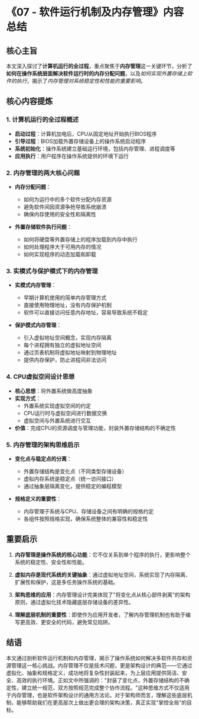 # 《07 - 软件运行机制及内存管理》内容总结

## 核心主旨
本文深入探讨了**计算机运行的全过程**，重点聚焦于**内存管理**这一关键环节，分析了**如何在操作系统层面解决软件运行时的内存分配问题**，以及*如何实现外置存储上软件的执行*，揭示了*内存管理对系统稳定性和性能的重要影响*。

## 核心内容提炼

### 1. 计算机运行的全过程概述
* **启动过程**：计算机加电后，CPU从固定地址开始执行BIOS程序
* **引导过程**：BIOS加载外置存储设备上的操作系统启动程序
* **系统初始化**：操作系统建立基础运行环境，包括内存管理、进程调度等
* **应用执行**：用户程序在操作系统提供的环境下运行

### 2. 内存管理的两大核心问题
* **内存分配问题**：
  - 如何为运行中的多个软件分配内存资源
  - 避免软件间因资源争抢导致系统崩溃
  - 确保内存使用的安全性和隔离性

* **外置存储软件执行问题**：
  - 如何将硬盘等外置存储上的程序加载到内存中执行
  - 如何处理程序大于可用内存的情况
  - 如何实现程序的动态加载和卸载

### 3. 实模式与保护模式下的内存管理
* **实模式内存管理**：
  - 早期计算机使用的简单内存管理方式
  - 直接使用物理地址，没有内存保护机制
  - 软件可以直接访问任意内存地址，容易导致系统不稳定

* **保护模式内存管理**：
  - 引入虚拟地址空间概念，实现内存隔离
  - 每个进程拥有独立的虚拟地址空间
  - 通过页表机制将虚拟地址映射到物理地址
  - 提供内存保护，防止进程间非法访问

### 4. CPU虚拟空间设计思想
* **核心思想**：将外置系统做高度抽象
* **实现方式**：
  - 外置系统实现虚拟空间的约定
  - CPU运行时与虚拟空间进行数据交换
  - 虚拟空间与外置系统进行交互
* **价值**：完成CPU的资源调度与管理功能，封装外置存储结构的不确定性

### 5. 内存管理的架构思维启示
* **变化点与稳定点的分离**：
  - 外置存储结构是变化点（不同类型存储设备）
  - 虚拟内存系统是稳定点（统一访问接口）
  - 通过抽象层隔离变化，提供稳定的编程模型

* **规格定义的重要性**：
  - 内存管理子系统与CPU、存储设备之间有明确的规格约定
  - 各组件按照规格实现，确保系统整体的兼容性和稳定性

## 重要启示

1. **内存管理是操作系统的核心功能**：它不仅关系到单个程序的执行，更影响整个系统的稳定性、安全性和性能。

2. **虚拟内存是现代系统的关键抽象**：通过虚拟地址空间，系统实现了内存隔离、扩展性和保护，这是多任务操作系统的基础。

3. **架构思维的应用**：内存管理设计完美体现了"将变化点从核心部件剥离"的架构原则，通过虚拟化技术隐藏底层存储设备的差异性。

4. **理解底层机制的重要性**：即使作为应用开发者，了解内存管理机制也有助于编写更高效、更安全的代码，避免常见陷阱。

## 结语

本文通过剖析软件运行机制和内存管理，揭示了操作系统如何解决多软件共存和资源管理这一核心挑战。内存管理不仅是技术问题，更是架构设计的典范——它通过虚拟化、抽象和规格定义，成功地将复杂性封装起来，为上层应用提供简洁、安全、高效的执行环境。正如文中所强调的："封装了变化点，外置存储结构的不确定性，建立统一规范，双方按照规范完成整个协作流程。"这种思维方式不仅适用于内存管理，也是软件架构设计的通用方法论。对于架构师而言，理解这些底层机制，能够帮助我们在更高层次上做出更合理的架构决策，真正实现"掌控全局"的目标。